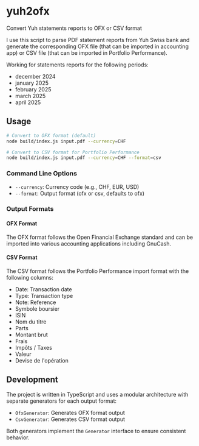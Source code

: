 # yuh2ofx

Convert Yuh statements reports to OFX or CSV format

I use this script to parse PDF statement reports from Yuh Swiss bank
and generate the corresponding OFX file (that can be imported in accounting app)
or CSV file (that can be imported in Portfolio Performance).

Working for statements reports for the following periods:

- december 2024
- january 2025
- february 2025
- march 2025
- april 2025

## Usage

```bash
# Convert to OFX format (default)
node build/index.js input.pdf --currency=CHF

# Convert to CSV format for Portfolio Performance
node build/index.js input.pdf --currency=CHF --format=csv
```

### Command Line Options

- `--currency`: Currency code (e.g., CHF, EUR, USD)
- `--format`: Output format (ofx or csv, defaults to ofx)

### Output Formats

#### OFX Format

The OFX format follows the Open Financial Exchange standard and can be imported into various accounting applications including GnuCash.

#### CSV Format

The CSV format follows the Portfolio Performance import format with the following columns:

- Date: Transaction date
- Type: Transaction type
- Note: Reference
- Symbole boursier
- ISIN
- Nom du titre
- Parts
- Montant brut
- Frais
- Impôts / Taxes
- Valeur
- Devise de l'opération

## Development

The project is written in TypeScript and uses a modular architecture with separate generators for each output format:

- `OfxGenerator`: Generates OFX format output
- `CsvGenerator`: Generates CSV format output

Both generators implement the `Generator` interface to ensure consistent behavior.
